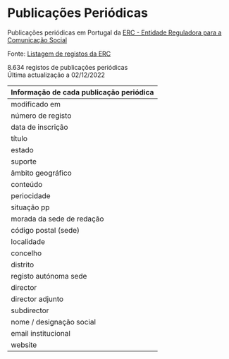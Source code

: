 # Publicações Periódicas
Publicações periódicas em Portugal da [ERC - Entidade Reguladora para a Comunicação Social](https://www.erc.pt/pt/) 

Fonte: [Listagem de registos da ERC](https://www.erc.pt/pt/registo-de-ocs/listagem-de-registos-)  

8.634 registos de publicações periódicas  
Última actualização a 02/12/2022  

| Informação de cada publicação periódica |
| :--- |
| modificado em |
| número de registo |
| data de inscrição |
| título |
| estado |
| suporte |
| âmbito geográfico |
| conteúdo |
| periocidade |
| situação pp |
| morada da sede de redação |
| código postal (sede) |
| localidade |
| concelho |
| distrito |
| registo autónoma sede |
| director |
| director adjunto |
| subdirector |
| nome / designação social |
| email institucional |
| website |
